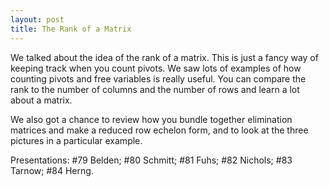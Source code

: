 ```yaml
---
layout: post
title: The Rank of a Matrix
---
```


We talked about the idea of the rank of a matrix. This is just a fancy way of keeping
track when you count pivots. We saw lots of examples of how counting pivots and
free variables is really useful. You can compare the rank to the number of columns
and the number of rows and learn a lot about a matrix.

We also got a chance to review how you bundle together elimination matrices and
make a reduced row echelon form, and to look at the three pictures in a particular
example.

Presentations: \#79 Belden; \#80 Schmitt; \#81 Fuhs; \#82 Nichols; \#83 Tarnow;
\#84 Herng.
